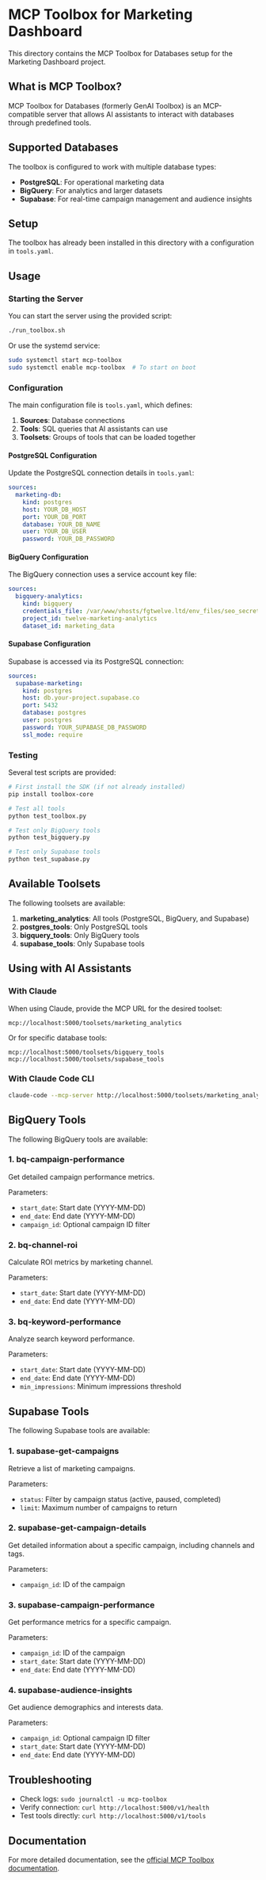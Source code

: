# MCP Toolbox for Marketing Dashboard

This directory contains the MCP Toolbox for Databases setup for the Marketing Dashboard project.

## What is MCP Toolbox?

MCP Toolbox for Databases (formerly GenAI Toolbox) is an MCP-compatible server that allows AI assistants to interact with databases through predefined tools.

## Supported Databases

The toolbox is configured to work with multiple database types:

- **PostgreSQL**: For operational marketing data
- **BigQuery**: For analytics and larger datasets
- **Supabase**: For real-time campaign management and audience insights

## Setup

The toolbox has already been installed in this directory with a configuration in `tools.yaml`.

## Usage

### Starting the Server

You can start the server using the provided script:

```bash
./run_toolbox.sh
```

Or use the systemd service:

```bash
sudo systemctl start mcp-toolbox
sudo systemctl enable mcp-toolbox  # To start on boot
```

### Configuration

The main configuration file is `tools.yaml`, which defines:

1. **Sources**: Database connections
2. **Tools**: SQL queries that AI assistants can use
3. **Toolsets**: Groups of tools that can be loaded together

#### PostgreSQL Configuration

Update the PostgreSQL connection details in `tools.yaml`:

```yaml
sources:
  marketing-db:
    kind: postgres
    host: YOUR_DB_HOST
    port: YOUR_DB_PORT
    database: YOUR_DB_NAME
    user: YOUR_DB_USER
    password: YOUR_DB_PASSWORD
```

#### BigQuery Configuration

The BigQuery connection uses a service account key file:

```yaml
sources:
  bigquery-analytics:
    kind: bigquery
    credentials_file: /var/www/vhosts/fgtwelve.ltd/env_files/seo_secrets/seo-integration-key.json
    project_id: twelve-marketing-analytics
    dataset_id: marketing_data
```

#### Supabase Configuration

Supabase is accessed via its PostgreSQL connection:

```yaml
sources:
  supabase-marketing:
    kind: postgres
    host: db.your-project.supabase.co
    port: 5432
    database: postgres
    user: postgres
    password: YOUR_SUPABASE_DB_PASSWORD
    ssl_mode: require
```

### Testing

Several test scripts are provided:

```bash
# First install the SDK (if not already installed)
pip install toolbox-core

# Test all tools
python test_toolbox.py

# Test only BigQuery tools
python test_bigquery.py

# Test only Supabase tools
python test_supabase.py
```

## Available Toolsets

The following toolsets are available:

1. **marketing_analytics**: All tools (PostgreSQL, BigQuery, and Supabase)
2. **postgres_tools**: Only PostgreSQL tools
3. **bigquery_tools**: Only BigQuery tools
4. **supabase_tools**: Only Supabase tools

## Using with AI Assistants

### With Claude

When using Claude, provide the MCP URL for the desired toolset:

```
mcp://localhost:5000/toolsets/marketing_analytics
```

Or for specific database tools:

```
mcp://localhost:5000/toolsets/bigquery_tools
mcp://localhost:5000/toolsets/supabase_tools
```

### With Claude Code CLI

```bash
claude-code --mcp-server http://localhost:5000/toolsets/marketing_analytics
```

## BigQuery Tools

The following BigQuery tools are available:

### 1. bq-campaign-performance

Get detailed campaign performance metrics.

Parameters:
- `start_date`: Start date (YYYY-MM-DD)
- `end_date`: End date (YYYY-MM-DD)
- `campaign_id`: Optional campaign ID filter

### 2. bq-channel-roi

Calculate ROI metrics by marketing channel.

Parameters:
- `start_date`: Start date (YYYY-MM-DD)
- `end_date`: End date (YYYY-MM-DD)

### 3. bq-keyword-performance

Analyze search keyword performance.

Parameters:
- `start_date`: Start date (YYYY-MM-DD)
- `end_date`: End date (YYYY-MM-DD)
- `min_impressions`: Minimum impressions threshold

## Supabase Tools

The following Supabase tools are available:

### 1. supabase-get-campaigns

Retrieve a list of marketing campaigns.

Parameters:
- `status`: Filter by campaign status (active, paused, completed)
- `limit`: Maximum number of campaigns to return

### 2. supabase-get-campaign-details

Get detailed information about a specific campaign, including channels and tags.

Parameters:
- `campaign_id`: ID of the campaign

### 3. supabase-campaign-performance

Get performance metrics for a specific campaign.

Parameters:
- `campaign_id`: ID of the campaign
- `start_date`: Start date (YYYY-MM-DD)
- `end_date`: End date (YYYY-MM-DD)

### 4. supabase-audience-insights

Get audience demographics and interests data.

Parameters:
- `campaign_id`: Optional campaign ID filter
- `start_date`: Start date (YYYY-MM-DD)
- `end_date`: End date (YYYY-MM-DD)

## Troubleshooting

- Check logs: `sudo journalctl -u mcp-toolbox`
- Verify connection: `curl http://localhost:5000/v1/health`
- Test tools directly: `curl http://localhost:5000/v1/tools`

## Documentation

For more detailed documentation, see the [official MCP Toolbox documentation](https://github.com/googleapis/genai-toolbox).